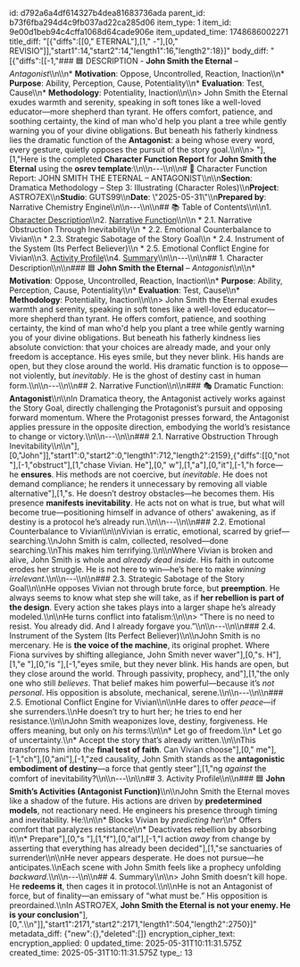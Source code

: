 id: d792a6a4df614327b4dea81683736ada
parent_id: b73f6fba294d4c9fb037ad22ca285d06
item_type: 1
item_id: 9e00d1beb94c4cffa1068d64cade906e
item_updated_time: 1748686002271
title_diff: "[{\"diffs\":[[0,\" ETERNAL\"],[1,\" -\"],[0,\" REVISIO\"]],\"start1\":14,\"start2\":14,\"length1\":16,\"length2\":18}]"
body_diff: "[{\"diffs\":[[-1,\"### 🟦 DESCRIPTION -  **John Smith the Eternal** – *Antagonist*\\\n\\\n* **Motivation**: Oppose, Uncontrolled, Reaction, Inaction\\\n* **Purpose**: Ability, Perception, Cause, Potentiality\\\n* **Evaluation**: Test, Cause\\\n* **Methodology**: Potentiality, Inaction\\\n\\\n> John Smith the Eternal exudes warmth and serenity, speaking in soft tones like a well-loved educator—more shepherd than tyrant. He offers comfort, patience, and soothing certainty, the kind of man who'd help you plant a tree while gently warning you of your divine obligations. But beneath his fatherly kindness lies the dramatic function of the **Antagonist**: a being whose every word, every gesture, quietly opposes the pursuit of the story goal.\\\n\\\n> \"],[1,\"Here is the completed **Character Function Report** for **John Smith the Eternal** using the **osrev template**:\\\n\\\n---\\\n\\\n# 📘 Character Function Report: JOHN SMITH THE ETERNAL – ANTAGONIST\\\n\\\n**Section**: Dramatica Methodology – Step 3: Illustrating (Character Roles)\\\n**Project**: ASTRO7EX\\\n**Studio**: GUTS99\\\n**Date**: \\\"2025-05-31\\\"\\\n**Prepared by**: Narrative Chemistry Engine\\\n\\\n---\\\n\\\n## 📚 Table of Contents\\\n\\\n1. [Character Description](#1-character-description)\\\n2. [Narrative Function](#2-narrative-function)\\\n\\\n   * 2.1. Narrative Obstruction Through Inevitability\\\n   * 2.2. Emotional Counterbalance to Vivian\\\n   * 2.3. Strategic Sabotage of the Story Goal\\\n   * 2.4. Instrument of the System (Its Perfect Believer)\\\n   * 2.5. Emotional Conflict Engine for Vivian\\\n3. [Activity Profile](#3-activity-profile)\\\n4. [Summary](#4-summary)\\\n\\\n---\\\n\\\n## 1. Character Description\\\n\\\n### 🟦 **John Smith the Eternal** – *Antagonist*\\\n\\\n* **Motivation**: Oppose, Uncontrolled, Reaction, Inaction\\\n* **Purpose**: Ability, Perception, Cause, Potentiality\\\n* **Evaluation**: Test, Cause\\\n* **Methodology**: Potentiality, Inaction\\\n\\\n> John Smith the Eternal exudes warmth and serenity, speaking in soft tones like a well-loved educator—more shepherd than tyrant. He offers comfort, patience, and soothing certainty, the kind of man who'd help you plant a tree while gently warning you of your divine obligations. But beneath his fatherly kindness lies absolute conviction: that your choices are already made, and your only freedom is acceptance. His eyes smile, but they never blink. His hands are open, but they close around the world. His dramatic function is to oppose—not violently, but *inevitably*. He is the ghost of destiny cast in human form.\\\n\\\n---\\\n\\\n## 2. Narrative Function\\\n\\\n### 🎭 Dramatic Function: **Antagonist**\\\n\\\nIn Dramatica theory, the Antagonist actively works against the Story Goal, directly challenging the Protagonist’s pursuit and opposing forward momentum. Where the Protagonist presses forward, the Antagonist applies pressure in the opposite direction, embodying the world’s resistance to change or victory.\\\n\\\n---\\\n\\\n### 2.1. Narrative Obstruction Through Inevitability\\\n\\\n\"],[0,\"John\"]],\"start1\":0,\"start2\":0,\"length1\":712,\"length2\":2159},{\"diffs\":[[0,\"not \"],[-1,\"obstruct\"],[1,\"chase Vivian. He\"],[0,\" w\"],[1,\"a\"],[0,\"it\"],[-1,\"h force—he **ensures**. His methods are not coercive, but *inevitable*. He does not demand compliance; he renders it unnecessary by removing all viable alternative\"],[1,\"s. He doesn’t destroy obstacles—he becomes them. His presence **manifests inevitability**. He acts not on what is true, but what will become true—positioning himself in advance of others' awakening, as if destiny is a protocol he’s already run.\\\n\\\n---\\\n\\\n### 2.2. Emotional Counterbalance to Vivian\\\n\\\nVivian is erratic, emotional, scarred by grief—searching.\\\nJohn Smith is calm, collected, resolved—done searching.\\\nThis makes him terrifying.\\\n\\\nWhere Vivian is broken and alive, John Smith is whole and *already dead inside*. His faith in outcome erodes her struggle. He is not here to win—he’s here to make *winning irrelevant*.\\\n\\\n---\\\n\\\n### 2.3. Strategic Sabotage of the Story Goal\\\n\\\nHe opposes Vivian not through brute force, but **preemption**. He always seems to know what step she will take, as if **her rebellion is part of the design**. Every action she takes plays into a larger shape he’s already modeled.\\\n\\\nHe turns conflict into fatalism:\\\n\\\n> “There is no need to resist. You already did. And I already forgave you.”\\\n\\\n---\\\n\\\n### 2.4. Instrument of the System (Its Perfect Believer)\\\n\\\nJohn Smith is no mercenary. He is **the voice of the machine**, its original prophet. Where Fiona survives by shifting allegiance, John Smith never waver\"],[0,\"s. H\"],[1,\"e \"],[0,\"is \"],[-1,\"eyes smile, but they never blink. His hands are open, but they close around the world. Through passivity, prophecy, and\"],[1,\"the only one who still *believes*. That belief makes him powerful—because it’s *not personal*. His opposition is absolute, mechanical, serene.\\\n\\\n---\\\n\\\n### 2.5. Emotional Conflict Engine for Vivian\\\n\\\nHe dares to offer *peace*—if she surrenders.\\\nHe doesn’t try to hurt her; he tries to end her resistance.\\\n\\\nJohn Smith weaponizes love, destiny, forgiveness. He offers meaning, but only on *his* terms:\\\n\\\n* Let go of freedom.\\\n* Let go of uncertainty.\\\n* Accept the story that’s already written.\\\n\\\nThis transforms him into the **final test of faith**. Can Vivian choose\"],[0,\" me\"],[-1,\"ch\"],[0,\"ani\"],[-1,\"zed causality, John Smith stands as the **antagonistic embodiment of destiny**—a force that gently steer\"],[1,\"ng *against* the comfort of inevitability?\\\n\\\n---\\\n\\\n## 3. Activity Profile\\\n\\\n### 🟦 **John Smith’s Activities (Antagonist Function)**\\\n\\\nJohn Smith the Eternal moves like a shadow of the future. His actions are driven by **predetermined models**, not reactionary need. He engineers his presence through timing and inevitability. He:\\\n\\\n* Blocks Vivian by *predicting her*\\\n* Offers comfort that paralyzes resistance\\\n* Deactivates rebellion by absorbing it\\\n* Prepare\"],[0,\"s \"],[1,\"f\"],[0,\"al\"],[-1,\"l action *away* from change by asserting that everything has already been decided\"],[1,\"se sanctuaries of surrender\\\n\\\nHe never appears desperate. He does not pursue—he anticipates.\\\nEach scene with John Smith feels like a prophecy unfolding *backward*.\\\n\\\n---\\\n\\\n## 4. Summary\\\n\\\n> John Smith doesn’t kill hope. He **redeems it**, then cages it in protocol.\\\n\\\nHe is not an Antagonist of force, but of finality—an emissary of “what must be.” His opposition is preordained.\\\nIn ASTRO7EX, **John Smith the Eternal is not your enemy. He is your conclusion**\"],[0,\".\\\n\"]],\"start1\":2171,\"start2\":2171,\"length1\":504,\"length2\":2750}]"
metadata_diff: {"new":{},"deleted":[]}
encryption_cipher_text: 
encryption_applied: 0
updated_time: 2025-05-31T10:11:31.575Z
created_time: 2025-05-31T10:11:31.575Z
type_: 13